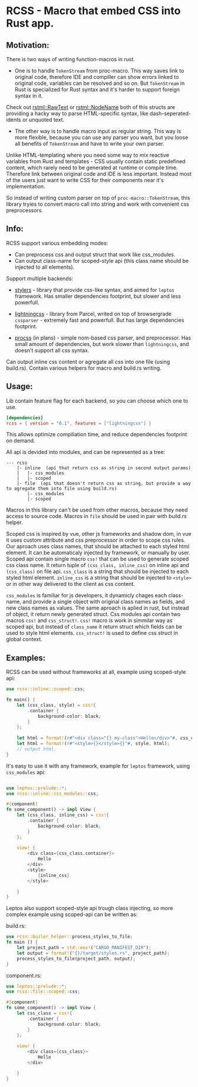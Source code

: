 # RCSS - Macro that embed CSS into Rust app.

## Motivation: 
There is two ways of writing function-macros in rust.
- One is to handle `TokenStream` from proc-macro.
This way saves link to original code, therefore IDE and compiller can show errors linked to original code, variables can be resolved and so on. But `TokenStream` in Rust is specialized for Rust syntax and it's harder to support foreign syntax in it.

Check out [rstml::RawText](https://github.com/rs-tml/rstml/blob/main/src/node/raw_text.rs) or [rstml::NodeName](https://github.com/rs-tml/rstml/blob/main/src/node/node_name.rs) both of this
structs are providing a hacky way to parse HTML-specific syntax, like dash-seperated-idents or unquoted text.

- The other way is to handle macro input as regular string.
This way is more flexible, because you can use any parser you want, but you loose all benefits of `TokenStream` and have to write your own parser.

Unlike HTML-templating where you need some way to mix reactive variables from Rust and templates -
CSS usually contain static predefined content, which rarely need to be generated at runtime or compile time.
Therefore link between original code and IDE is less important. Instead most of the users just want to write CSS for their components near it's implementation.

So instead of writing custom parser on top of `proc-macro::TokenStream`, this library tryies to convert macro call into string and work with convenient css preprocessors.

## Info:

RCSS support various embedding modes:
- Can preprocess css and output struct that work like css_modules.
- Can output class-name for scoped-style api (this class name should be injected to all elements).

Support multiple backends:
- [stylers](https://github.com/abishekatp/stylers) - library that provide css-like syntax, and aimed for `leptos` framework. Has smaller dependencies footprint, but slower and less powerfull.

- [lightningcss](https://lightningcss.dev/) - library from Parcel, writed on top of browsergrade `cssparser` - extremely fast and powerfull. But has large dependencies footprint.

- [procss](https://github.com/ProspectiveCo/procss) (in plans) - simple nom-based css parser, and preprocessor. Has small amount of dependencies, but work slower than `lightningcss`, and doesn't support all css syntax.

Can output inline css content or agregate all css into one file (using build.rs).
Contain various helpers for macro and build.rs writing.

## Usage:

Lib contain feature flag for each backend, so you can choose which one to use.

```toml
[dependencies]
rcss = { version = "0.1", features = ["lightningcss"] }
```
This allows optimize compiliation time, and reduce dependencies footprint on demand.

All api is devided into modules, and can be represented as a tree:
```text
--- rcss
    |- inline  (api that return css as string in second output params)
    |   |- css_modules 
    |   |- scoped
    |- file  (api that doesn't return css as string, but provide a way to agregate them into file using build.rs)
        |- css_modules
        |- scoped
```
Macros in this library can't be used from other macros, because they need access to source code.
Macros in `file` should be used in pair with build.rs helper. 

Scoped css is inspired by vue, other js frameworks and shadow dom, in vue it uses custom attribute and css preprocessor in order to scope css rules.
Our aproach uses class names, that should be attached to each styled html element.
It can be automaticaly injected by framework, or manually by user.
Scoped api contain single macro `css!` that can be used to generate scoped css class name.
It return tuple of `(css_class, inline_css)` on inline api and `(css_class)` on file api.
`css_class` is a string that should be injected to each styled html element.
`inline_css` is a string that should be injected to `<style>` or in other way delivered to the client as css content.

`css_modules` is familiar for js developers, it dynamicly chages each class-name, and provide a single object with original class names as fields, and new class names as values.
The same aproach is aplied in rust, but instead of object, it return newly generated struct.
Css modules api contain two macros `css!` and `css_struct!`.
`css!` macro is work in simmilar way as scoped api, but instead of `class_name` it return struct which fields can be used to style html elements.
 `css_struct!` is used to define css struct in global context.


## Examples: 

RCSS can be used without frameworks at all, example using scoped-style api:
```rust
use rcss::inline::scoped::css;

fn main() {
    let (css_class, style) = css!{
        .container {
            background-color: black;
        }
    };
    
    let html = format!(r#"<div class="{} my-class">Hello</div>"#, css_class);
    let html = format!(r#"<style>{}</style>{}"#, style, html);
    // output html.
}

```

It's easy to use it with any framework,
example for `leptos` framework, using `css_modules` api:

```rust

use leptos::prelude::*;
use rcss::inline::css_modules::css;

#[component]
fn some_component() -> impl View {
    let (css_class, inline_css) = css!{
        .container {
            background-color: black;
        }
    };
    
    view! {
        <div class={css_class.container}>
            Hello
        </div>
        <style>
            {inline_css}
        </style>

    }
}

```

Leptos also support scoped-style api trough class injecting, so more complex example using scoped-api can be written as:

build.rs:
```rust
use rcss::builer_helper::process_styles_to_file;
fn main () {
    let project_path = std::env!("CARGO_MANIFEST_DIR");
    let output = format!("{}/target/styles.rs", project_path);
    process_styles_to_file(project_path, output);
}
```

component.rs:
```rust
use leptos::prelude::*;
use rcss::file::scoped::css;

#[component]
fn some_component() -> impl View {
    let css_class = css!{
        .container {
            background-color: black;
        }
    };
    
    view! {
        <div class={css_class}>
            Hello
        </div>

    }
}

```

